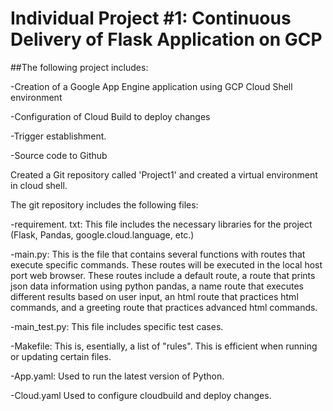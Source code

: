 # Individual Project #1: Continuous Delivery of Flask Application on GCP

##The following project includes:

-Creation of a Google App Engine application using GCP Cloud Shell environment

-Configuration of Cloud Build to deploy changes

-Trigger establishment.

-Source code to Github

Created a Git repository called 'Project1' and created a virtual environment in cloud shell.
  
The git repository includes the following files:

-requirement. txt: This file includes the necessary libraries for the project (Flask, Pandas, google.cloud.language, etc.)

-main.py: This is the file that contains several functions with routes that execute specific commands. These routes will be executed in the local host port web browser. These routes include a default route, a route that prints json data information using python pandas, a name route that executes different results based on user input, an html route that practices html commands, and a greeting route that practices advanced html commands.

-main_test.py: This file includes specific test cases.

-Makefile: This is, esentially, a list of "rules". This is efficient when running or updating certain files.

-App.yaml: Used to run the latest version of Python.

-Cloud.yaml Used to configure cloudbuild and deploy changes.